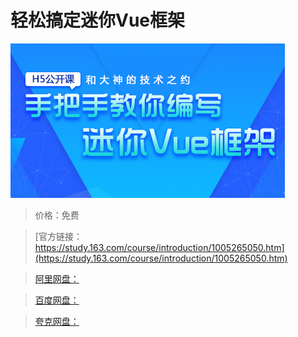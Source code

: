 # 轻松搞定迷你Vue框架

![img](../../../assets/study163/free/0d579672-303a-4841-8bee-598c880e6b95.jpg)

> 价格：免费

> [官方链接：https://study.163.com/course/introduction/1005265050.htm](https://study.163.com/course/introduction/1005265050.htm)

> [阿里网盘：]()

> [百度网盘：]()

> [夸克网盘：]()
